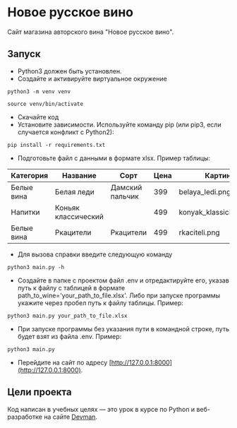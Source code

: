 # Новое русское вино

Сайт магазина авторского вина "Новое русское вино".

## Запуск
- Python3 должен быть установлен.
- Создайте и активируйте виртуальное окружение

```
python3 -m venv venv
```
```
source venv/bin/activate
```

- Скачайте код
- Установите зависимости. Используйте команду pip (или pip3, если случается конфликт с Python2):

```
pip install -r requirements.txt
```

- Подготовьте файл с данными в формате xlsx. Пример таблицы:

| Категория  | Название            | Сорт            | Цена | Картинка                 | Акция                |
|------------|---------------------|-----------------|------|--------------------------|----------------------|
| Белые вина | Белая леди          | Дамский пальчик | 399  | belaya_ledi.png          | Выгодное предложение |
| Напитки    | Коньяк классический |                 | 499  | konyak_klassicheskyi.png |                      |
| Белые вина | Ркацители           | Ркацители       | 499  | rkaciteli.png            |                      |

- Для вызова справки введите следующую команду

```
python3 main.py -h
```
- Создайте в папке с проектом файл .env и отредактируйте его, указав путь к файлу с таблицей в формате path_to_wine='your_path_to_file.xlsx'. Либо при запуске программы укажите через пробел путь к файлу таблицы. Пример:

```
python3 main.py your_path_to_file.xlsx
```

- При запуске программы без указания пути в командной строке, путь будет взят из файла .env. Пример:

```
python3 main.py
```



- Перейдите на сайт по адресу [http://127.0.0.1:8000](http://127.0.0.1:8000).

## Цели проекта

Код написан в учебных целях — это урок в курсе по Python и веб-разработке на сайте [Devman](https://dvmn.org).
